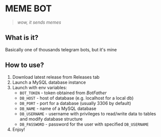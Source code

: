 # MEME BOT
> *wow, it sends memes*
## What is it?
Basically one of thousands telegram bots, but it's mine
## How to use?
1. Download latest release from Releases tab
2. Launch a MySQL database instance
3. Launch with env variables:
   - `BOT_TOKEN` - token obtained from *BotFather*
   - `DB_HOST` - host of database (e.g. localhost for a local db)
   - `DB_PORT` - port for a database (usually 3306 by default)
   - `DB_NAME` - name of a MySQL database
   - `DB_USERNAME` - username with privileges to read/write data to tables and modify database structure
   - `DB_PASSWORD` - password for the user with specified `DB_USERNAME`
4. Enjoy!